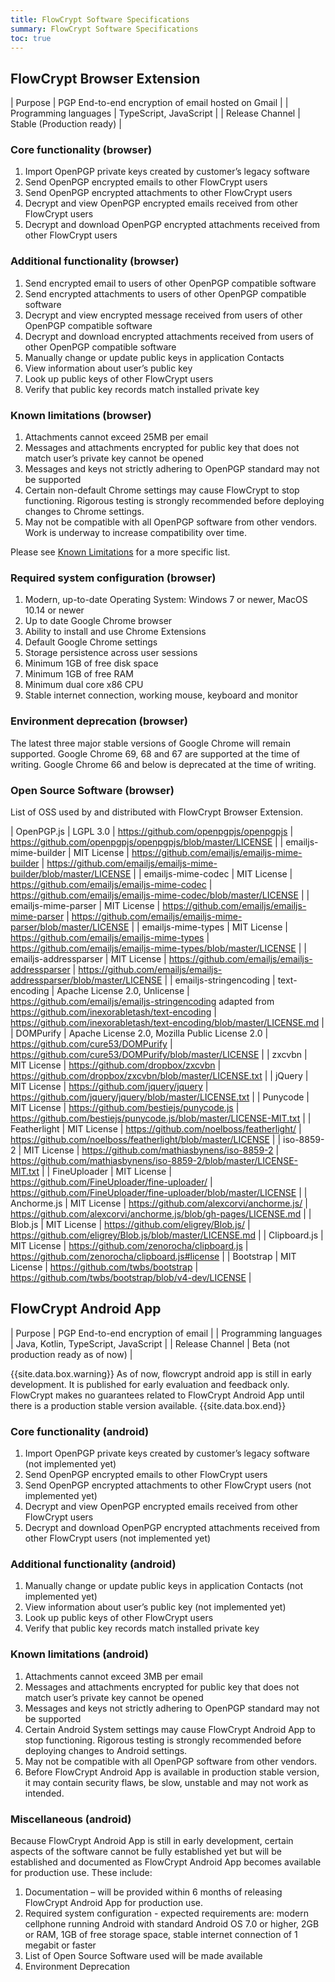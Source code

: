 ```yaml
---
title: FlowCrypt Software Specifications
summary: FlowCrypt Software Specifications
toc: true
---
```


## FlowCrypt Browser Extension

| Purpose | PGP End-to-end encryption of email hosted on Gmail |
| Programming languages | TypeScript, JavaScript |
| Release Channel | Stable (Production ready) |

### Core functionality (browser)

1. Import OpenPGP private keys created by customer’s legacy software
2. Send OpenPGP encrypted emails to other FlowCrypt users
3. Send OpenPGP encrypted attachments to other FlowCrypt users
4. Decrypt and view OpenPGP encrypted emails received from other FlowCrypt users
5. Decrypt and download OpenPGP encrypted attachments received from other FlowCrypt users

### Additional functionality (browser)

1. Send encrypted email to users of other OpenPGP compatible software
2. Send encrypted attachments to users of other OpenPGP compatible software
3. Decrypt and view encrypted message received from users of other OpenPGP compatible software
4. Decrypt and download encrypted attachments received from users of other OpenPGP compatible software
5. Manually change or update public keys in application Contacts
6. View information about user’s public key
7. Look up public keys of other FlowCrypt users
8. Verify that public key records match installed private key

### Known limitations (browser)

1. Attachments cannot exceed 25MB per email
2. Messages and attachments encrypted for public key that does not match user’s private key cannot be opened
3. Messages and keys not strictly adhering to OpenPGP standard may not be supported
4. Certain non-default Chrome settings may cause FlowCrypt to stop functioning. Rigorous testing is strongly recommended before deploying changes to Chrome settings.
5. May not be compatible with all OpenPGP software from other vendors. Work is underway to increase compatibility over time.

Please see [Known Limitations](limitations.html) for a more specific list.

### Required system configuration (browser)

1. Modern, up-to-date Operating System: Windows 7 or newer, MacOS 10.14 or newer
2. Up to date Google Chrome browser
3. Ability to install and use Chrome Extensions
4. Default Google Chrome settings
5. Storage persistence across user sessions
6. Minimum 1GB of free disk space
7. Minimum 1GB of free RAM
8. Minimum dual core x86 CPU
9. Stable internet connection, working mouse, keyboard and monitor

### Environment deprecation (browser)

The latest three major stable versions of Google Chrome will remain supported. Google Chrome 69, 68 and 67 are supported at the time of writing. Google Chrome 66 and below is deprecated at the time of writing.

### Open Source Software (browser)

List of OSS used by and distributed with FlowCrypt Browser Extension.

| OpenPGP.js | LGPL 3.0  | https://github.com/openpgpjs/openpgpjs | https://github.com/openpgpjs/openpgpjs/blob/master/LICENSE |
| emailjs-mime-builder | MIT License | https://github.com/emailjs/emailjs-mime-builder  | https://github.com/emailjs/emailjs-mime-builder/blob/master/LICENSE |
| emailjs-mime-codec | MIT License | https://github.com/emailjs/emailjs-mime-codec | https://github.com/emailjs/emailjs-mime-codec/blob/master/LICENSE |
| emailjs-mime-parser | MIT License | https://github.com/emailjs/emailjs-mime-parser | https://github.com/emailjs/emailjs-mime-parser/blob/master/LICENSE |
| emailjs-mime-types | MIT License |  https://github.com/emailjs/emailjs-mime-types | https://github.com/emailjs/emailjs-mime-types/blob/master/LICENSE |
| emailjs-addressparser | MIT License | https://github.com/emailjs/emailjs-addressparser | https://github.com/emailjs/emailjs-addressparser/blob/master/LICENSE | 
| emailjs-stringencoding | text-encoding | Apache License 2.0, Unlicense | https://github.com/emailjs/emailjs-stringencoding adapted from
https://github.com/inexorabletash/text-encoding |  https://github.com/inexorabletash/text-encoding/blob/master/LICENSE.md | 
| DOMPurify | Apache License 2.0, Mozilla Public License 2.0 | https://github.com/cure53/DOMPurify | https://github.com/cure53/DOMPurify/blob/master/LICENSE |
| zxcvbn | MIT License | https://github.com/dropbox/zxcvbn | https://github.com/dropbox/zxcvbn/blob/master/LICENSE.txt |
| jQuery | MIT License | https://github.com/jquery/jquery | https://github.com/jquery/jquery/blob/master/LICENSE.txt | 
| Punycode | MIT License | https://github.com/bestiejs/punycode.js |  https://github.com/bestiejs/punycode.js/blob/master/LICENSE-MIT.txt  | 
| Featherlight | MIT License | https://github.com/noelboss/featherlight/   | https://github.com/noelboss/featherlight/blob/master/LICENSE  | 
| iso-8859-2 | MIT License | https://github.com/mathiasbynens/iso-8859-2  | https://github.com/mathiasbynens/iso-8859-2/blob/master/LICENSE-MIT.txt  | 
| FineUploader | MIT License | https://github.com/FineUploader/fine-uploader/  | https://github.com/FineUploader/fine-uploader/blob/master/LICENSE  | 
| Anchorme.js | MIT License | https://github.com/alexcorvi/anchorme.js/  | https://github.com/alexcorvi/anchorme.js/blob/gh-pages/LICENSE.md  | 
| Blob.js | MIT License | https://github.com/eligrey/Blob.js/  | https://github.com/eligrey/Blob.js/blob/master/LICENSE.md | 
| Clipboard.js | MIT License | https://github.com/zenorocha/clipboard.js | https://github.com/zenorocha/clipboard.js#license  | 
| Bootstrap | MIT License | https://github.com/twbs/bootstrap  | https://github.com/twbs/bootstrap/blob/v4-dev/LICENSE | 


## FlowCrypt Android App

| Purpose | PGP End-to-end encryption of email |
| Programming languages |	Java, Kotlin, TypeScript, JavaScript |
| Release Channel |	Beta (not production ready as of now) |

{{site.data.box.warning}}
As of now, flowcrypt android app is still in early development. It is published for early evaluation and feedback only. FlowCrypt makes no guarantees related to FlowCrypt Android App until there is a production stable version available.
{{site.data.box.end}}

### Core functionality (android)

1. Import OpenPGP private keys created by customer’s legacy software (not implemented yet)
2. Send OpenPGP encrypted emails to other FlowCrypt users
3. Send OpenPGP encrypted attachments to other FlowCrypt users (not implemented yet)
4. Decrypt and view OpenPGP encrypted emails received from other FlowCrypt users
5. Decrypt and download OpenPGP encrypted attachments received from other FlowCrypt users (not implemented yet)


### Additional functionality (android)

1. Manually change or update public keys in application Contacts (not implemented yet)
2. View information about user’s public key (not implemented yet)
3. Look up public keys of other FlowCrypt users
4. Verify that public key records match installed private key

### Known limitations (android)

1. Attachments cannot exceed 3MB per email
2. Messages and attachments encrypted for public key that does not match user’s private key cannot be opened
3. Messages and keys not strictly adhering to OpenPGP standard may not be supported
4. Certain Android System settings may cause FlowCrypt Android App to stop functioning. Rigorous testing is strongly recommended before deploying changes to Android settings.
5. May not be compatible with all OpenPGP software from other vendors.
6. Before FlowCrypt Android App is available in production stable version, it may contain security flaws, be slow, unstable and may not work as intended.

### Miscellaneous (android)

Because FlowCrypt Android App is still in early development, certain aspects of the software cannot be fully established yet but will be established and documented as FlowCrypt Android App becomes available for production use. These include:

1. Documentation – will be provided within 6 months of releasing FlowCrypt Android App for production use.
2. Required system configuration - expected requirements are: modern cellphone running Android with standard Android OS 7.0 or higher, 2GB or RAM, 1GB of free storage space, stable internet connection of 1 megabit or faster
3. List of Open Source Software used will be made available
4. Environment Deprecation
